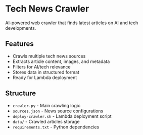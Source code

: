 # Tech News Crawler

AI-powered web crawler that finds latest articles on AI and tech developments.

## Features
- Crawls multiple tech news sources
- Extracts article content, images, and metadata
- Filters for AI/tech relevance
- Stores data in structured format
- Ready for Lambda deployment

## Structure
- `crawler.py` - Main crawling logic
- `sources.json` - News source configurations
- `deploy-crawler.sh` - Lambda deployment script
- `data/` - Crawled articles storage
- `requirements.txt` - Python dependencies
